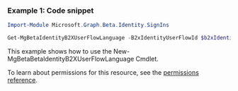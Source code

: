 ### Example 1: Code snippet

```powershellImport-Module Microsoft.Graph.Beta.Identity.SignIns

Get-MgBetaIdentityB2XUserFlowLanguage -B2xIdentityUserFlowId $b2xIdentityUserFlowId
```
This example shows how to use the New-MgBetaBetaIdentityB2XUserFlowLanguage Cmdlet.
To learn about permissions for this resource, see the [permissions reference](/graph/permissions-reference).


